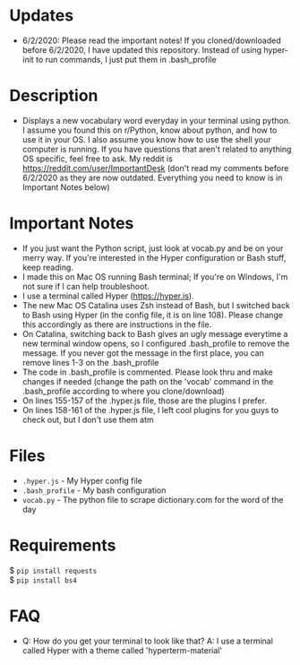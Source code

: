 # Updates
- 6/2/2020: Please read the important notes! If you cloned/downloaded before 6/2/2020, I have updated this repository. Instead of using hyper-init to run commands, I just put them in .bash_profile

# Description
- Displays a new vocabulary word everyday in your terminal using python. I assume you found this on r/Python, know about python, and how to use it in your OS. I also assume you know how to use the shell your computer is running. If you have questions that aren't related to anything OS specific, feel free to ask. My reddit is https://reddit.com/user/ImportantDesk (don't read my comments before 6/2/2020 as they are now outdated. Everything you need to know is in Important Notes below)

# Important Notes
- If you just want the Python script, just look at vocab.py and be on your merry way. If you're interested in the Hyper configuration or Bash stuff, keep reading.
- I made this on Mac OS running Bash terminal; If you're on Windows, I'm not sure if I can help troubleshoot.
- I use a terminal called Hyper (https://hyper.is).
- The new Mac OS Catalina uses Zsh instead of Bash, but I switched back to Bash using Hyper (in the config file, it is on line 108). Please change this accordingly as there are instructions in the file.
- On Catalina, switching back to Bash gives an ugly message everytime a new terminal window opens, so I configured .bash_profile to remove the message. If you never got the message in the first place, you can remove lines 1-3 on the .bash_profile
- The code in .bash_profile is commented. Please look thru and make changes if needed (change the path on the 'vocab' command in the .bash_profile according to where you clone/download)
- On lines 155-157 of the .hyper.js file, those are the plugins I prefer.
- On lines 158-161 of the .hyper.js file, I left cool plugins for you guys to check out, but I don't use them atm

# Files
- ```.hyper.js``` - My Hyper config file
- ```.bash_profile``` - My bash configuration
- ```vocab.py``` - The python file to scrape dictionary.com for the word of the day

# Requirements
$ ```pip install requests``` <br/>
$ ```pip install bs4```

# FAQ
- Q: How do you get your terminal to look like that? A: I use a terminal called Hyper with a theme called 'hyperterm-material'
